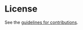 # License

See the
[guidelines for contributions](https://github.com/mcr/geographicresult/blob/main/CONTRIBUTING.md).

